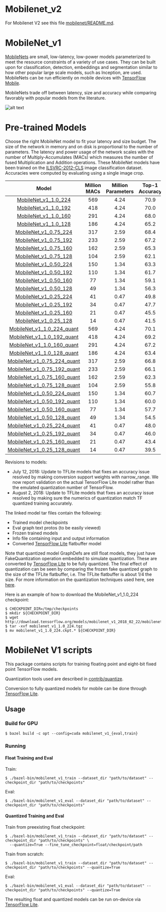 # Mobilenet_v2
For Mobilenet V2 see this file [mobilenet/README.md](mobilenet/README.md).

# MobileNet_v1

[MobileNets](https://arxiv.org/abs/1704.04861) are small, low-latency, low-power models parameterized to meet the resource constraints of a variety of use cases. They can be built upon for classification, detection, embeddings and segmentation similar to how other popular large scale models, such as Inception, are used. MobileNets can be run efficiently on mobile devices with [TensorFlow Mobile](https://www.tensorflow.org/mobile/).

MobileNets trade off between latency, size and accuracy while comparing favorably with popular models from the literature.

![alt text](mobilenet_v1.png "MobileNet Graph")

# Pre-trained Models

Choose the right MobileNet model to fit your latency and size budget. The size of the network in memory and on disk is proportional to the number of parameters. The latency and power usage of the network scales with the number of Multiply-Accumulates (MACs) which measures the number of fused Multiplication and Addition operations. These MobileNet models have been trained on the
[ILSVRC-2012-CLS](http://www.image-net.org/challenges/LSVRC/2012/)
image classification dataset. Accuracies were computed by evaluating using a single image crop.

Model  | Million MACs | Million Parameters | Top-1 Accuracy| Top-5 Accuracy |
:----:|:------------:|:----------:|:-------:|:-------:|
[MobileNet_v1_1.0_224](http://download.tensorflow.org/models/mobilenet_v1_2018_08_02/mobilenet_v1_1.0_224.tgz)|569|4.24|70.9|89.9|
[MobileNet_v1_1.0_192](http://download.tensorflow.org/models/mobilenet_v1_2018_08_02/mobilenet_v1_1.0_192.tgz)|418|4.24|70.0|89.2|
[MobileNet_v1_1.0_160](http://download.tensorflow.org/models/mobilenet_v1_2018_08_02/mobilenet_v1_1.0_160.tgz)|291|4.24|68.0|87.7|
[MobileNet_v1_1.0_128](http://download.tensorflow.org/models/mobilenet_v1_2018_08_02/mobilenet_v1_1.0_128.tgz)|186|4.24|65.2|85.8|
[MobileNet_v1_0.75_224](http://download.tensorflow.org/models/mobilenet_v1_2018_08_02/mobilenet_v1_0.75_224.tgz)|317|2.59|68.4|88.2|
[MobileNet_v1_0.75_192](http://download.tensorflow.org/models/mobilenet_v1_2018_08_02/mobilenet_v1_0.75_192.tgz)|233|2.59|67.2|87.3|
[MobileNet_v1_0.75_160](http://download.tensorflow.org/models/mobilenet_v1_2018_08_02/mobilenet_v1_0.75_160.tgz)|162|2.59|65.3|86.0|
[MobileNet_v1_0.75_128](http://download.tensorflow.org/models/mobilenet_v1_2018_08_02/mobilenet_v1_0.75_128.tgz)|104|2.59|62.1|83.9|
[MobileNet_v1_0.50_224](http://download.tensorflow.org/models/mobilenet_v1_2018_08_02/mobilenet_v1_0.5_224.tgz)|150|1.34|63.3|84.9|
[MobileNet_v1_0.50_192](http://download.tensorflow.org/models/mobilenet_v1_2018_08_02/mobilenet_v1_0.5_192.tgz)|110|1.34|61.7|83.6|
[MobileNet_v1_0.50_160](http://download.tensorflow.org/models/mobilenet_v1_2018_08_02/mobilenet_v1_0.5_160.tgz)|77|1.34|59.1|81.9|
[MobileNet_v1_0.50_128](http://download.tensorflow.org/models/mobilenet_v1_2018_08_02/mobilenet_v1_0.5_128.tgz)|49|1.34|56.3|79.4|
[MobileNet_v1_0.25_224](http://download.tensorflow.org/models/mobilenet_v1_2018_08_02/mobilenet_v1_0.25_224.tgz)|41|0.47|49.8|74.2|
[MobileNet_v1_0.25_192](http://download.tensorflow.org/models/mobilenet_v1_2018_08_02/mobilenet_v1_0.25_192.tgz)|34|0.47|47.7|72.3|
[MobileNet_v1_0.25_160](http://download.tensorflow.org/models/mobilenet_v1_2018_08_02/mobilenet_v1_0.25_160.tgz)|21|0.47|45.5|70.3|
[MobileNet_v1_0.25_128](http://download.tensorflow.org/models/mobilenet_v1_2018_08_02/mobilenet_v1_0.25_128.tgz)|14|0.47|41.5|66.3|
[MobileNet_v1_1.0_224_quant](http://download.tensorflow.org/models/mobilenet_v1_2018_08_02/mobilenet_v1_1.0_224_quant.tgz)|569|4.24|70.1|88.9|
[MobileNet_v1_1.0_192_quant](http://download.tensorflow.org/models/mobilenet_v1_2018_08_02/mobilenet_v1_1.0_192_quant.tgz)|418|4.24|69.2|88.3|
[MobileNet_v1_1.0_160_quant](http://download.tensorflow.org/models/mobilenet_v1_2018_08_02/mobilenet_v1_1.0_160_quant.tgz)|291|4.24|67.2|86.7|
[MobileNet_v1_1.0_128_quant](http://download.tensorflow.org/models/mobilenet_v1_2018_08_02/mobilenet_v1_1.0_128_quant.tgz)|186|4.24|63.4|84.2|
[MobileNet_v1_0.75_224_quant](http://download.tensorflow.org/models/mobilenet_v1_2018_08_02/mobilenet_v1_0.75_224_quant.tgz)|317|2.59|66.8|87.0|
[MobileNet_v1_0.75_192_quant](http://download.tensorflow.org/models/mobilenet_v1_2018_08_02/mobilenet_v1_0.75_192_quant.tgz)|233|2.59|66.1|86.4|
[MobileNet_v1_0.75_160_quant](http://download.tensorflow.org/models/mobilenet_v1_2018_08_02/mobilenet_v1_0.75_160_quant.tgz)|162|2.59|62.3|83.8|
[MobileNet_v1_0.75_128_quant](http://download.tensorflow.org/models/mobilenet_v1_2018_08_02/mobilenet_v1_0.75_128_quant.tgz)|104|2.59|55.8|78.8|
[MobileNet_v1_0.50_224_quant](http://download.tensorflow.org/models/mobilenet_v1_2018_08_02/mobilenet_v1_0.5_224_quant.tgz)|150|1.34|60.7|83.2|
[MobileNet_v1_0.50_192_quant](http://download.tensorflow.org/models/mobilenet_v1_2018_08_02/mobilenet_v1_0.5_192_quant.tgz)|110|1.34|60.0|82.2|
[MobileNet_v1_0.50_160_quant](http://download.tensorflow.org/models/mobilenet_v1_2018_08_02/mobilenet_v1_0.5_160_quant.tgz)|77|1.34|57.7|80.4|
[MobileNet_v1_0.50_128_quant](http://download.tensorflow.org/models/mobilenet_v1_2018_08_02/mobilenet_v1_0.5_128_quant.tgz)|49|1.34|54.5|77.7|
[MobileNet_v1_0.25_224_quant](http://download.tensorflow.org/models/mobilenet_v1_2018_08_02/mobilenet_v1_0.25_224_quant.tgz)|41|0.47|48.0|72.8|
[MobileNet_v1_0.25_192_quant](http://download.tensorflow.org/models/mobilenet_v1_2018_08_02/mobilenet_v1_0.25_192_quant.tgz)|34|0.47|46.0|71.2|
[MobileNet_v1_0.25_160_quant](http://download.tensorflow.org/models/mobilenet_v1_2018_08_02/mobilenet_v1_0.25_160_quant.tgz)|21|0.47|43.4|68.5|
[MobileNet_v1_0.25_128_quant](http://download.tensorflow.org/models/mobilenet_v1_2018_08_02/mobilenet_v1_0.25_128_quant.tgz)|14|0.47|39.5|64.4|

Revisions to models:
* July 12, 2018: Update to TFLite models that fixes an accuracy issue resolved by making conversion support weights with narrow_range. We now report validation on the actual TensorFlow Lite model rather than the emulated quantization number of TensorFlow.
* August 2, 2018: Update to TFLite models that fixes an accuracy issue resolved by making sure the numerics of quantization match TF quantized training accurately.

The linked model tar files contain the following:
* Trained model checkpoints
* Eval graph text protos (to be easily viewed)
* Frozen trained models
* Info file containing input and output information
* Converted [TensorFlow Lite](https://www.tensorflow.org/mobile/tflite/) flatbuffer model

Note that quantized model GraphDefs are still float models, they just have FakeQuantization
operation embedded to simulate quantization. These are converted by [TensorFlow Lite](https://www.tensorflow.org/mobile/tflite/)
to be fully quantized. The final effect of quantization can be seen by comparing the frozen fake
quantized graph to the size of the TFLite flatbuffer, i.e. The TFLite flatbuffer is about 1/4
the size.
For more information on the quantization techniques used here, see
[here](https://github.com/tensorflow/tensorflow/tree/master/tensorflow/contrib/quantize).

Here is an example of how to download the MobileNet_v1_1.0_224 checkpoint:

```shell
$ CHECKPOINT_DIR=/tmp/checkpoints
$ mkdir ${CHECKPOINT_DIR}
$ wget http://download.tensorflow.org/models/mobilenet_v1_2018_02_22/mobilenet_v1_1.0_224.tgz
$ tar -xvf mobilenet_v1_1.0_224.tgz
$ mv mobilenet_v1_1.0_224.ckpt.* ${CHECKPOINT_DIR}
```

# MobileNet V1 scripts

This package contains scripts for training floating point and eight-bit fixed
point TensorFlow models.

Quantization tools used are described in [contrib/quantize](https://github.com/tensorflow/tensorflow/tree/master/tensorflow/contrib/quantize).

Conversion to fully quantized models for mobile can be done through [TensorFlow Lite](https://www.tensorflow.org/mobile/tflite/).

## Usage

### Build for GPU

```
$ bazel build -c opt --config=cuda mobilenet_v1_{eval,train}
```

### Running

#### Float Training and Eval

Train:

```
$ ./bazel-bin/mobilenet_v1_train --dataset_dir "path/to/dataset" --checkpoint_dir "path/to/checkpoints"
```

Eval:

```
$ ./bazel-bin/mobilenet_v1_eval --dataset_dir "path/to/dataset" --checkpoint_dir "path/to/checkpoints"
```

#### Quantized Training and Eval

Train from preexisting float checkpoint:

```
$ ./bazel-bin/mobilenet_v1_train --dataset_dir "path/to/dataset" --checkpoint_dir "path/to/checkpoints" \
  --quantize=True --fine_tune_checkpoint=float/checkpoint/path
```

Train from scratch:

```
$ ./bazel-bin/mobilenet_v1_train --dataset_dir "path/to/dataset" --checkpoint_dir "path/to/checkpoints" --quantize=True
```

Eval:

```
$ ./bazel-bin/mobilenet_v1_eval --dataset_dir "path/to/dataset" --checkpoint_dir "path/to/checkpoints" --quantize=True
```

The resulting float and quantized models can be run on-device via [TensorFlow Lite](https://www.tensorflow.org/mobile/tflite/).

